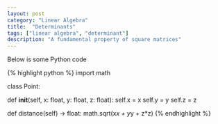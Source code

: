 ```yaml
---
layout: post
category: "Linear Algebra"
title:  "Determinants"
tags: ["linear algebra", "determinant"]
description: "A fundamental property of square matrices"
---
```


Below is some Python code

{% highlight python %}
import math

class Point:

  def __init__(self, x: float, y: float, z: float):
    self.x = x
    self.y = y
    self.z = z

  def distance(self) -> float:
    math.sqrt(x*x + y*y + z*z)
{% endhighlight %}
